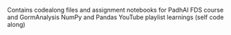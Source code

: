 Contains codealong files and assignment notebooks for PadhAI FDS course and GormAnalysis NumPy and Pandas YouTube playlist learnings (self code along)
